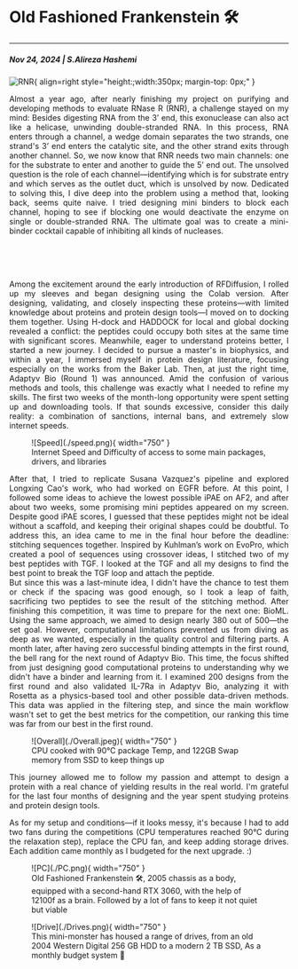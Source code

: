 # Old Fashioned Frankenstein 🛠️
---
##### Nov 24, 2024 | S.Alireza Hashemi


![RNR](./RNaseR-EMBO.png){ align=right style="height:;width:350px; margin-top: 0px;" }

<div style="text-align: justify"> 
Almost a year ago, after nearly finishing my project on purifying and developing methods to evaluate RNase R (RNR), a challenge stayed on my mind: Besides digesting RNA from the 3’ end, this exonuclease can also act like a helicase, unwinding double-stranded RNA. In this process, RNA enters through a channel, a wedge domain separates the two strands, one strand's 3’ end enters the catalytic site, and the other strand exits through another channel. So, we now know that RNR needs two main channels: one for the substrate to enter and another to guide the 5’ end out.
The unsolved question is the role of each channel—identifying which is for substrate entry and which serves as the outlet duct, which is unsolved by now. Dedicated to solving this, I dive deep into the problem using a method that, looking back, seems quite naive. I tried designing mini binders to block each channel, hoping to see if blocking one would deactivate the enzyme on single or double-stranded RNA. The ultimate goal was to create a mini-binder cocktail capable of inhibiting all kinds of nucleases.
</div>

<div style="height: 45px;"></div>
<br><br>

<div style="text-align: justify"> 
Among the excitement around the early introduction of RFDiffusion, I rolled up my sleeves and began designing using the Colab version. After designing, validating, and closely inspecting these proteins—with limited knowledge about proteins and protein design tools—I moved on to docking them together. Using H-dock and HADDOCK for local and global docking revealed a conflict: the peptides could occupy both sites at the same time with significant scores.
Meanwhile, eager to understand proteins better, I started a new journey. I decided to pursue a master's in biophysics, and within a year, I immersed myself in protein design literature, focusing especially on the works from the Baker Lab.
Then, at just the right time, Adaptyv Bio (Round 1) was announced. Amid the confusion of various methods and tools, this challenge was exactly what I needed to refine my skills. The first two weeks of the month-long opportunity were spent setting up and downloading tools. If that sounds excessive, consider this daily reality: a combination of sanctions, internal bans, and extremely slow internet speeds.
</div>

<figure markdown="span">
  ![Speed](./speed.png){ width="750" }
  <figcaption> Internet Speed and Difficulty of access to some main packages, drivers, and libraries </figcaption>
</figure>


<div style="text-align: justify"> 
After that, I tried to replicate Susana Vazquez's pipeline and explored Longxing Cao's work, who had worked on EGFR before. At this point, I followed some ideas to achieve the lowest possible iPAE on AF2, and after about two weeks, some promising mini peptides appeared on my screen. Despite good iPAE scores, I guessed that these peptides might not be ideal without a scaffold, and keeping their original shapes could be doubtful. To address this, an idea came to me in the final hour before the deadline: stitching sequences together. Inspired by Kuhlman’s work on EvoPro, which created a pool of sequences using crossover ideas, I stitched two of my best peptides with TGF. I looked at the TGF and all my designs to find the best point to break the TGF loop and attach the peptide.
</div>

<div style="text-align: justify"> 
But since this was a last-minute idea, I didn't have the chance to test them or check if the spacing was good enough, so I took a leap of faith, sacrificing two peptides to see the result of the stitching method.
After finishing this competition, it was time to prepare for the next one: BioML. Using the same approach, we aimed to design nearly 380 out of 500—the set goal. However, computational limitations prevented us from diving as deep as we wanted, especially in the quality control and filtering parts.
A month later, after having zero successful binding attempts in the first round, the bell rang for the next round of Adaptyv Bio. This time, the focus shifted from just designing good computational proteins to understanding why we didn't have a binder and learning from it. I examined 200 designs from the first round and also validated IL-7Ra in Adaptyv Bio, analyzing it with Rosetta as a physics-based tool and other possible data-driven methods. This data was applied in the filtering step, and since the main workflow wasn't set to get the best metrics for the competition, our ranking this time was far from our best in the first round.
</div>

<figure markdown="span">
  ![Overall](./Overall.jpeg){ width="750" }
  <figcaption> CPU cooked with 90°C package Temp, and 122GB Swap memory from SSD to keep things up </figcaption>
</figure>

<div style="text-align: justify"> 
This journey allowed me to follow my passion and attempt to design a protein with a real chance of yielding results in the real world. I'm grateful for the last four months of designing and the year spent studying proteins and protein design tools.

As for my setup and conditions—if it looks messy, it's because I had to add two fans during the competitions (CPU temperatures reached 90°C during the relaxation step), replace the CPU fan, and keep adding storage drives. Each addition came monthly as I budgeted for the next upgrade. :)
</div>


<figure markdown="span">
  ![PC](./PC.png){ width="750" }
  <figcaption> Old Fashioned Frankenstein 🛠️, 2005 chassis as a body, equipped with a second-hand RTX 3060, with the help of 12100f as a brain. Followed by a lot of fans to keep it not quiet but viable </figcaption>
</figure>


<figure markdown="span">
  ![Drive](./Drives.png){ width="750" }
  <figcaption> This mini-monster has housed a range of drives, from an old 2004 Western Digital 256 GB HDD to a modern 2 TB SSD, As a monthly budget system 💾 </figcaption>
</figure>






